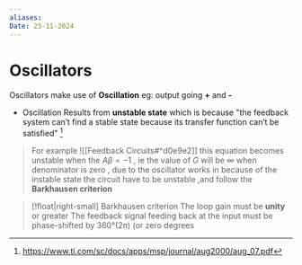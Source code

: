 ```yaml
---
aliases: 
Date: 25-11-2024
---
```

# Oscillators   
Oscillators make use of **Oscillation** eg: output going **+** and **-**
- Oscillation Results from **unstable state** which is because "the feedback system can’t find a stable state because its transfer function can’t be satisfied" [^1]
> For example ![[Feedback Circuits#^d0e9e2]] this equation becomes unstable when the $A\beta=-1$ , ie the value of $G$ will be $\infty$ when denominator is zero , due to the oscillator works in because of the instable state the circuit have to be unstable ,and follow the **Barkhausen criterion**
> 
[^1]:https://www.ti.com/sc/docs/apps/msp/journal/aug2000/aug_07.pdf

>[!float|right-small] Barkhausen criterion
>The loop gain must be **unity** or greater
>The feedback signal feeding back at the input must be phase-shifted by 360°($2\pi$) (or zero degrees


